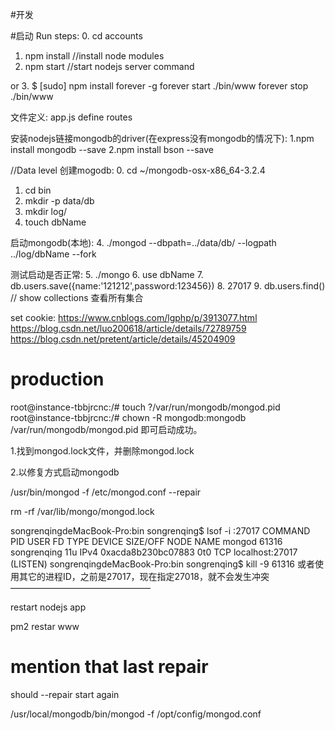 #开发

#启动
Run steps:
0. cd accounts
1. npm install //install node modules
2. npm start //start nodejs server command

or
3.  $ [sudo] npm install forever -g
forever start ./bin/www
forever stop ./bin/www

文件定义:
app.js define routes

安装nodejs链接mongodb的driver(在express没有mongodb的情况下):
1.npm install mongodb --save
2.npm install bson --save

//Data level
创建mogodb:
0. cd ~/mongodb-osx-x86_64-3.2.4
1. cd bin
2. mkdir -p data/db
3. mkdir log/
4. touch dbName


启动mongodb(本地):
4. ./mongod --dbpath=../data/db/ --logpath ../log/dbName --fork

测试启动是否正常:
5. ./mongo
6. use dbName
7. db.users.save({name:'121212',password:123456})
8. 27017
9. db.users.find()
//
show collections 查看所有集合

set cookie: 
https://www.cnblogs.com/lgphp/p/3913077.html
https://blog.csdn.net/luo200618/article/details/72789759
https://blog.csdn.net/pretent/article/details/45204909


# production 
root@instance-tbbjrcnc:/# touch ?/var/run/mongodb/mongod.pid
root@instance-tbbjrcnc:/# chown -R mongodb:mongodb /var/run/mongodb/mongod.pid
即可启动成功。

1.找到mongod.lock文件，并删除mongod.lock

 

2.以修复方式启动mongodb

/usr/bin/mongod -f /etc/mongod.conf --repair


rm -rf /var/lib/mongo/mongod.lock


songrenqingdeMacBook-Pro:bin songrenqing$ lsof -i :27017
COMMAND   PID        USER   FD   TYPE             DEVICE SIZE/OFF NODE NAME
mongod  61316 songrenqing   11u  IPv4 0xacda8b230bc07883      0t0  TCP localhost:27017 (LISTEN)
songrenqingdeMacBook-Pro:bin songrenqing$ kill -9 61316
或者使用其它的进程ID，之前是27017，现在指定27018，就不会发生冲突
————————————————

restart nodejs app

pm2 restar www

# mention that last repair 
should --repair start again


/usr/local/mongodb/bin/mongod -f /opt/config/mongod.conf






